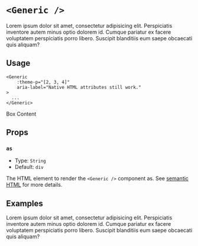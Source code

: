 # `<Generic />`

Lorem ipsum dolor sit amet, consectetur adipisicing elit. Perspiciatis inventore autem minus optio dolorem id. Cumque pariatur ex facere voluptatem perspiciatis porro libero. Suscipit blanditiis eum saepe obcaecati quis aliquam?

<!-- [[toc]] -->

## Usage

```vue
<Generic
	:theme-p="[2, 3, 4]"
	aria-label="Native HTML attributes still work."
>
  ...
</Generic>
```

<UsageResult>
<Generic :theme-p="[2, 3, 4]" theme-bg="primary" aria-label="this is the label">
  <Heading level="4" :clamp="false">Box Content</Heading>
</Generic>
</UsageResult>

## Props

### `as`

- Type: `String`
- Default: `div`

The HTML element to render the `<Generic />` component as. See [semantic HTML](./../guide/principles.md#semantic-html) for more details.

## Examples

Lorem ipsum dolor sit amet, consectetur adipisicing elit. Perspiciatis inventore autem minus optio dolorem id. Cumque pariatur ex facere voluptatem perspiciatis porro libero. Suscipit blanditiis eum saepe obcaecati quis aliquam?
